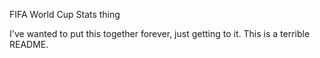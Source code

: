 FIFA World Cup Stats thing

I've wanted to put this together forever, just getting to it. This is a terrible README.
